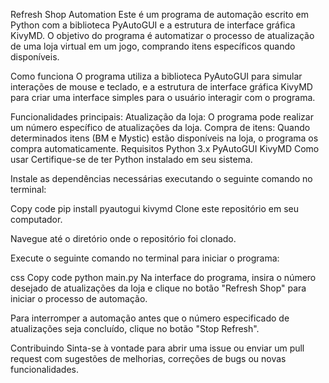 Refresh Shop Automation
Este é um programa de automação escrito em Python com a biblioteca PyAutoGUI e a estrutura de interface gráfica KivyMD. O objetivo do programa é automatizar o processo de atualização de uma loja virtual em um jogo, comprando itens específicos quando disponíveis.

Como funciona
O programa utiliza a biblioteca PyAutoGUI para simular interações de mouse e teclado, e a estrutura de interface gráfica KivyMD para criar uma interface simples para o usuário interagir com o programa.

Funcionalidades principais:
Atualização da loja: O programa pode realizar um número específico de atualizações da loja.
Compra de itens: Quando determinados itens (BM e Mystic) estão disponíveis na loja, o programa os compra automaticamente.
Requisitos
Python 3.x
PyAutoGUI
KivyMD
Como usar
Certifique-se de ter Python instalado em seu sistema.

Instale as dependências necessárias executando o seguinte comando no terminal:

Copy code
pip install pyautogui kivymd
Clone este repositório em seu computador.

Navegue até o diretório onde o repositório foi clonado.

Execute o seguinte comando no terminal para iniciar o programa:

css
Copy code
python main.py
Na interface do programa, insira o número desejado de atualizações da loja e clique no botão "Refresh Shop" para iniciar o processo de automação.

Para interromper a automação antes que o número especificado de atualizações seja concluído, clique no botão "Stop Refresh".

Contribuindo
Sinta-se à vontade para abrir uma issue ou enviar um pull request com sugestões de melhorias, correções de bugs ou novas funcionalidades.
